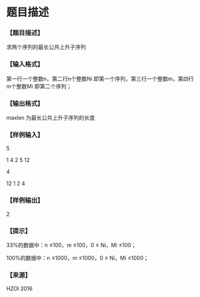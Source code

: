 # 题目描述


<h3>
【题目描述】
</h3>
<p>
求两个序列的最长公共上升子序列
</p>
<h3>
【输入格式】
</h3>
<p>
第一行一个整数n，第二行n个整数Ni 即第一个序列，第三行一个整数m，第四行m个整数Mi 即第二个序列；
</p>
<h3>
【输出格式】
</h3>
<p>
maxlen 为最长公共上升子序列的长度
</p>
<h3>
【样例输入】
</h3>
<p>
5
</p>
<p>
1 4 2 5 12
</p>
<p>
4
</p>
<p>
12 1 2 4
</p>
<h3>
【样例输出】
</h3>
<p>
2
</p>
<h3>
【提示】
</h3>
<p>
33%的数据中：n ≤100，m ≤100，0 ≤ Ni，Mi ≤100；
</p>
<p>
100%的数据中：n ≤1000，m ≤1000，0 ≤ Ni，Mi ≤1000；
</p>
<h3>
【来源】
</h3>
<p>
HZOI 2016
</p>
